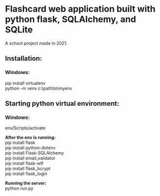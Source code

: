 # Flashcard web application built with python flask, SQLAlchemy, and SQLite
A school project made in 2021.
## Installation:
### Windows: 
pip install virtualenv <br />
python -m venv c:\path\to\myenv <br />

## Starting python virtual environment:
### Windows: 
env/Scripts/activate <br />

**After the env is running:** <br />
pip install flask <br />
pip install python-dotenv <br />
pip install Flask-SQLAlchemy <br />
pip install email_validator <br />
pip install flask-wtf <br />
pip install flask_bcrypt <br />
pip install flask_login <br />

**Running the server:** <br />
python run.py <br />
